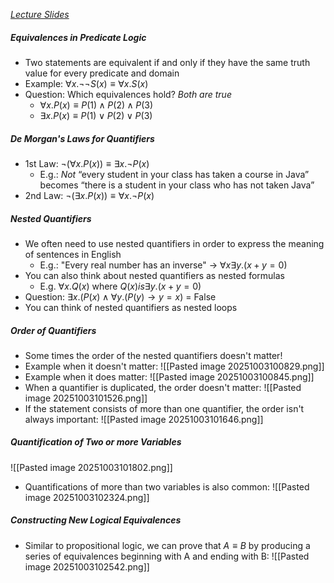 *[Lecture Slides](https://ele.exeter.ac.uk/pluginfile.php/5347817/mod_resource/content/2/Handouts_02_2.pdf)*

##### Equivalences in Predicate Logic
 - Two statements are equivalent if and only if they have the same truth value for every predicate and domain
 - Example: $∀x. ¬¬S(x) ≡ ∀x. S(x)$
 - Question: Which equivalences hold? *Both are true*
	 - $∀x. P(x) ≡ P(1) ∧ P(2) ∧ P(3)$
	 - $∃x. P(x) ≡ P(1) ∨ P(2) ∨ P(3)$


##### De Morgan's Laws for Quantifiers
 - 1st Law: $¬ (∀x. P(x)) ≡ ∃x. ¬P(x)$
	 - E.g.: *Not* “every student in your class has taken a course in Java” becomes “there is a student in your class who has not taken Java”
 - 2nd Law: $¬ (∃x. P(x)) ≡ ∀x. ¬P(x)$


##### Nested Quantifiers
 - We often need to use nested quantifiers in order to express the meaning of sentences in English
	 - E.g.: "Every real number has an inverse" -> $∀x∃y. (x + y = 0)$
 - You can also think about nested quantifiers as nested formulas
	 - E.g. $∀x. Q(x)$ where $Q(x) is ∃y. (x + y = 0)$
 - Question: $∃x. (P(x) ∧ ∀y. (P(y) → y = x)$ = False
 - You can think of nested quantifiers as nested loops


##### Order of Quantifiers
 - Some times the order of the nested quantifiers doesn't matter!
 - Example when it doesn't matter: ![[Pasted image 20251003100829.png]]
 - Example when it does matter: ![[Pasted image 20251003100845.png]]
 - When a quantifier is duplicated, the order doesn't matter: ![[Pasted image 20251003101526.png]]
 - If the statement consists of more than one quantifier, the order isn't always important: ![[Pasted image 20251003101646.png]]


##### Quantification of Two or more Variables
![[Pasted image 20251003101802.png]]
 - Quantifications of more than two variables is also common: ![[Pasted image 20251003102324.png]]


##### Constructing New Logical Equivalences
 - Similar to propositional logic, we can prove that $A ≡ B$ by producing a series of equivalences beginning with A and ending with B: ![[Pasted image 20251003102542.png]]




